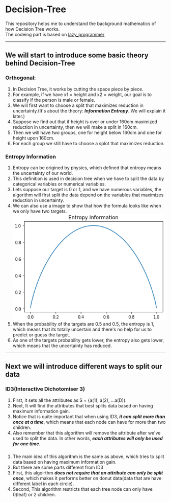 # Decision-Tree
This repository helps me to understand the background mathematics of how Decision Tree works.  
The codeing part is based on [lazy_programmer](https://github.com/lazyprogrammer/machine_learning_examples)  
***
## We will start to introduce some basic theory behind Decision-Tree

### Orthogonal:
1. In Decision Tree, it works by cutting the space piece by piece.
2. For example, if we have x1 = height and x2 = weight, our goal is to classify if the person is male or female.
3. We will first want to choose a split that maximizes reduction in uncertainty.(It's about the theory: __*Information Entropy*__. We will explain it later.)
4. Suppose we find out that if height is over or under 160cm maximized reduction in uncertainty, then we will make a split in 160cm.
5. Then we will have two groups, one for height below 160cm and one for height upon 160cm.
6. For each group we still have to choose a splot that maximizes reduction.

### Entropy Information
1. Entropy can be origined by physics, which defined that entropy means the uncertainty of our world.
2. This definition is used in decision tree when we have to split the data by categorical variables or numerical variables.
3. Lets suppose our target is 0 or 1, and we have numerous variables, the algorithm will first split the data depend on the variables that maximizes reduction in uncertainty.
4. We can also use a image to show that how the formula looks like when we only have two targets.
![image](https://github.com/alexyin2/Decision-Tree/blob/master/Image/EntropyInformation.png)
5. When the probability of the targets are 0.5 and 0.5, the entropy is 1, which means that its totally uncertain and there's no help for us to predict or guess the target.
6. As one of the targets probability gets lower, the entropy also gets lower, which means that the uncertainty has reduced.

***
## Next we will introduce different ways to split our data

### ID3(Interactive Dichotomiser 3)
1. First, it sets all the attributes as S = {a(1), a(2), ...a(D)).
2. Next, It will find the attributes that best splits data based on having maximum information gain.
3. Notice that is quite important that when using ID3, _**it can split more than once at a time**_, which means that each node can have for more than two children.
4. Also remember that this algorithm will remove the attribute after we've used to split the data. In other words, _**each attributes will only be used for one time**_.

###
1. The main idea of this algorithm is the same as above, which tries to split data based on having maximum information gain.
2. But there are some parts different from ID3
3. First, this algoirthm __*does not require that an attribute can only be split once*__, which makes it performs better on donut data(data that are have different label in each circle).
4. Second, This algorithm restricts that each tree node can only have 0(leaf) or 2 children.


